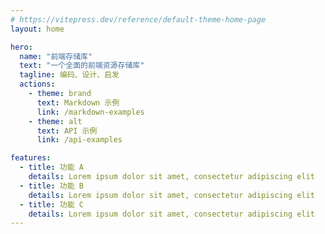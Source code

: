 ```yaml
---
# https://vitepress.dev/reference/default-theme-home-page
layout: home

hero:
  name: "前端存储库"
  text: "一个全面的前端资源存储库"
  tagline: 编码、设计、启发
  actions:
    - theme: brand
      text: Markdown 示例
      link: /markdown-examples
    - theme: alt
      text: API 示例
      link: /api-examples

features:
  - title: 功能 A
    details: Lorem ipsum dolor sit amet, consectetur adipiscing elit
  - title: 功能 B
    details: Lorem ipsum dolor sit amet, consectetur adipiscing elit
  - title: 功能 C
    details: Lorem ipsum dolor sit amet, consectetur adipiscing elit
---
```


